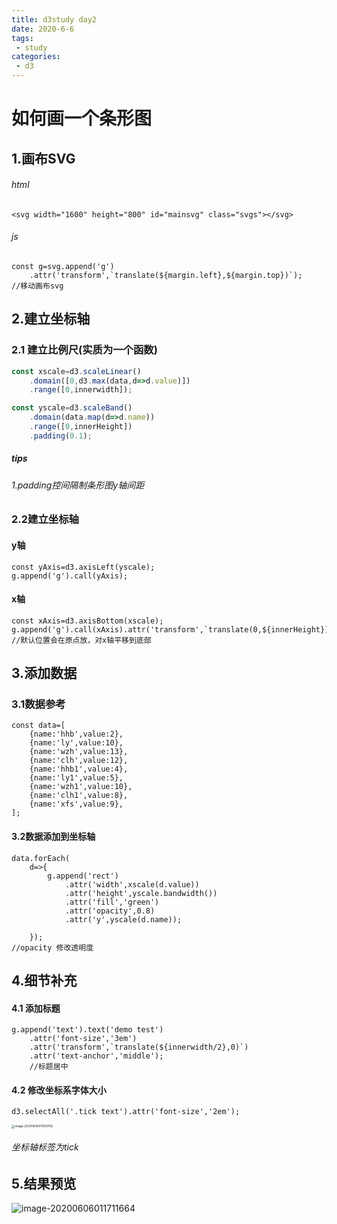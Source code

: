 ```yaml
---
title: d3study day2
date: 2020-6-6
tags:
 - study
categories:
 - d3
---
```

# 如何画一个条形图

## 1.画布SVG

###### html

```
<svg width="1600" height="800" id="mainsvg" class="svgs"></svg>
```

###### js

```
const g=svg.append('g')
    .attr('transform',`translate(${margin.left},${margin.top})`);
//移动画布svg
```



## 2.建立坐标轴

### 2.1 建立比例尺(实质为一个函数)

```js
const xscale=d3.scaleLinear()
    .domain([0,d3.max(data,d=>d.value)])
    .range([0,innerwidth]);

const yscale=d3.scaleBand()
    .domain(data.map(d=>d.name))
    .range([0,innerHeight])
    .padding(0.1);
```

##### tips

###### 1.padding控间隔制条形图y轴间距



### 2.2建立坐标轴

#### y轴

```
const yAxis=d3.axisLeft(yscale);
g.append('g').call(yAxis);
```

#### x轴

```
const xAxis=d3.axisBottom(xscale);
g.append('g').call(xAxis).attr('transform',`translate(0,${innerHeight})`)
//默认位置会在原点放，对x轴平移到底部
```





## 3.添加数据

### 3.1数据参考

```
const data=[
    {name:'hhb',value:2},
    {name:'ly',value:10},
    {name:'wzh',value:13},
    {name:'clh',value:12},
    {name:'hhb1',value:4},
    {name:'ly1',value:5},
    {name:'wzh1',value:10},
    {name:'clh1',value:8},
    {name:'xfs',value:9},
];
```

#### 3.2数据添加到坐标轴

```
data.forEach(
    d=>{
        g.append('rect')
            .attr('width',xscale(d.value))
            .attr('height',yscale.bandwidth())
            .attr('fill','green')
            .attr('opacity',0.8)
            .attr('y',yscale(d.name));

    });
//opacity 修改透明度
```



## 4.细节补充

#### 4.1 添加标题

```
g.append('text').text('demo test')
    .attr('font-size','3em')
    .attr('transform',`translate(${innerwidth/2},0)`)
    .attr('text-anchor','middle');
    //标题居中
```



#### 4.2 修改坐标系字体大小

```
d3.selectAll('.tick text').attr('font-size','2em');
```

<img src="C:\Users\ADMIN\AppData\Roaming\Typora\typora-user-images\image-20200606011550159.png" alt="image-20200606011550159" style="zoom:33%;" />

###### 坐标轴标签为tick





## 5.结果预览

![image-20200606011711664](C:\Users\ADMIN\AppData\Roaming\Typora\typora-user-images\image-20200606011711664.png)



